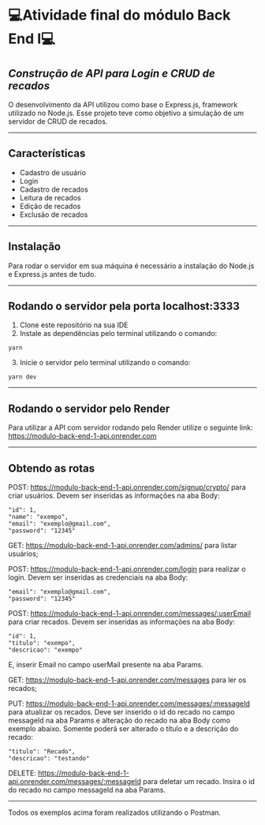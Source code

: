
<h1 class="code-line" data-line-start=0 data-line-end=1 ><a id="Atividade_final_do_mdulo_Back_End_I_0"></a>💻Atividade final do módulo Back End I💻</h1>
<h2 class="code-line" data-line-start=1 data-line-end=2 ><a id="_Construo_de_API_para_Login_e_CRUD_de_recados__1"></a><em>Construção de API para Login e CRUD de recados</em></h2>
<p class="has-line-data" data-line-start="5" data-line-end="6">O desenvolvimento da API utilizou como base o Express.js, framework utilizado no Node.js. Esse projeto teve como objetivo a simulação de um servidor de CRUD de recados.</p>
<hr>
<h2 class="code-line" data-line-start=7 data-line-end=8 ><a id="Caractersticas_7"></a>Características</h2>
<ul>
<li class="has-line-data" data-line-start="9" data-line-end="10">Cadastro de usuário</li>
<li class="has-line-data" data-line-start="10" data-line-end="11">Login</li>
<li class="has-line-data" data-line-start="11" data-line-end="12">Cadastro de recados</li>
<li class="has-line-data" data-line-start="12" data-line-end="13">Leitura de recados</li>
<li class="has-line-data" data-line-start="13" data-line-end="14">Edição de recados</li>
<li class="has-line-data" data-line-start="14" data-line-end="15">Exclusão de recados</li>
</ul>
<hr>
<h2 class="code-line" data-line-start=16 data-line-end=17 ><a id="Instalao_16"></a>Instalação</h2>
<p class="has-line-data" data-line-start="18" data-line-end="19">Para rodar o servidor em sua máquina é necessário a instalação do Node.js e Express.js antes de tudo.</p>
<hr>
<h2 class="code-line" data-line-start=20 data-line-end=21 ><a id="Rodando_o_servidor_pela_porta_localhost3333_20"></a>Rodando o servidor pela porta localhost:3333</h2>
<ol>
<li class="has-line-data" data-line-start="21" data-line-end="22">Clone este repositório na sua IDE</li>
<li class="has-line-data" data-line-start="22" data-line-end="23">Instale as dependências pelo terminal utilizando o comando:</li>
</ol>
<pre><code class="has-line-data" data-line-start="24" data-line-end="26" class="language-sh">yarn
</code></pre>
<ol start="3">
<li class="has-line-data" data-line-start="26" data-line-end="27">Inicie o servidor pelo terminal utilizando o comando:</li>
</ol>
<pre><code class="has-line-data" data-line-start="28" data-line-end="30" class="language-sh">yarn dev
</code></pre>
<hr>
<h2 class="code-line" data-line-start=31 data-line-end=32 ><a id="Rodando_o_servidor_pelo_Render_31"></a>Rodando o servidor pelo Render</h2>
<p class="has-line-data" data-line-start="32" data-line-end="34">Para utilizar a API com servidor rodando pelo Render utilize o seguinte link:<br>
<a href="https://modulo-back-end-1-api.onrender.com">https://modulo-back-end-1-api.onrender.com</a></p>
<hr>
<h2 class="code-line" data-line-start=35 data-line-end=36 ><a id="Obtendo_as_rotas_35"></a>Obtendo as rotas</h2>
<p class="has-line-data" data-line-start="37" data-line-end="38">POST: <a href="https://modulo-back-end-1-api.onrender.com/signup/crypto/">https://modulo-back-end-1-api.onrender.com/signup/crypto/</a> para criar usuários. Devem ser inseridas as informações na aba Body:</p>
<pre><code>&quot;id&quot;: 1,
&quot;name&quot;: &quot;exempo&quot;,
&quot;email&quot;: &quot;exemplo@gmail.com&quot;,
&quot;password&quot;: &quot;12345&quot;
</code></pre>
<p class="has-line-data" data-line-start="45" data-line-end="46">GET: <a href="https://modulo-back-end-1-api.onrender.com/admins/">https://modulo-back-end-1-api.onrender.com/admins/</a> para listar usuários;</p>
<p class="has-line-data" data-line-start="47" data-line-end="48">POST: <a href="https://modulo-back-end-1-api.onrender.com/login">https://modulo-back-end-1-api.onrender.com/login</a> para realizar o login. Devem ser inseridas as credenciais na aba Body:</p>
<pre><code>&quot;email&quot;: &quot;exemplo@gmail.com&quot;,
&quot;password&quot;: &quot;12345&quot; 
</code></pre>
<p class="has-line-data" data-line-start="52" data-line-end="53">POST: <a href="https://modulo-back-end-1-api.onrender.com/messages/:userEmail">https://modulo-back-end-1-api.onrender.com/messages/:userEmail</a> para criar recados. Devem ser inseridas as informações na aba Body:</p>
<pre><code>&quot;id&quot;: 1,
&quot;titulo&quot;: &quot;exempo&quot;,
&quot;descricao&quot;: &quot;exempo&quot;
</code></pre>
<p class="has-line-data" data-line-start="58" data-line-end="59">E, inserir Email no campo userMail presente na aba Params.</p>
<p class="has-line-data" data-line-start="60" data-line-end="61">GET: <a href="https://modulo-back-end-1-api.onrender.com/messages">https://modulo-back-end-1-api.onrender.com/messages</a> para ler os recados;</p>
<p class="has-line-data" data-line-start="62" data-line-end="63">PUT: <a href="https://modulo-back-end-1-api.onrender.com/messages/:messageId">https://modulo-back-end-1-api.onrender.com/messages/:messageId</a> para atualizar os recados. Deve ser inserido o id do recado no campo messageId na aba Params e alteração do recado na aba Body como exemplo abaixo. Somente poderá ser alterado o título e a descrição do recado:</p>
<pre><code>&quot;titulo&quot;: &quot;Recado&quot;,
&quot;descricao&quot;: &quot;testando&quot;
</code></pre>
<p class="has-line-data" data-line-start="67" data-line-end="68">DELETE: <a href="https://modulo-back-end-1-api.onrender.com/messages/:messageId">https://modulo-back-end-1-api.onrender.com/messages/:messageId</a> para deletar um recado. Insira o id do recado no campo messageId na aba Params.</p>
<hr>
<p class="has-line-data" data-line-start="69" data-line-end="70">Todos os exemplos acima foram realizados utilizando o Postman.</p>
